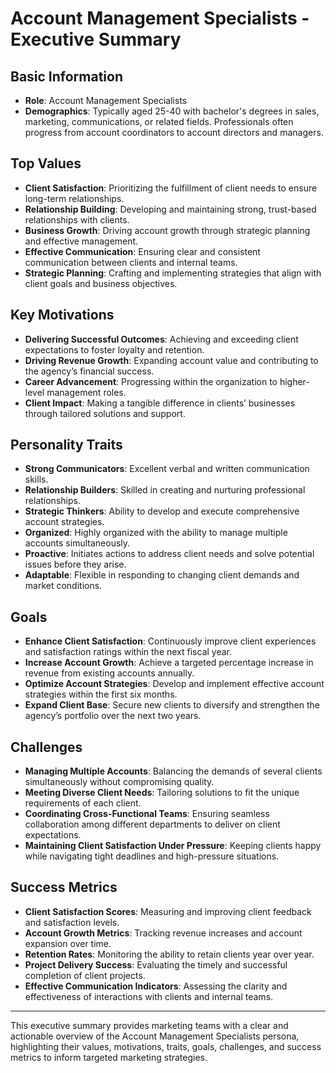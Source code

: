 # Account Management Specialists - Executive Summary

## Basic Information
- **Role**: Account Management Specialists
- **Demographics**: Typically aged 25-40 with bachelor's degrees in sales, marketing, communications, or related fields. Professionals often progress from account coordinators to account directors and managers.

## Top Values
- **Client Satisfaction**: Prioritizing the fulfillment of client needs to ensure long-term relationships.
- **Relationship Building**: Developing and maintaining strong, trust-based relationships with clients.
- **Business Growth**: Driving account growth through strategic planning and effective management.
- **Effective Communication**: Ensuring clear and consistent communication between clients and internal teams.
- **Strategic Planning**: Crafting and implementing strategies that align with client goals and business objectives.

## Key Motivations
- **Delivering Successful Outcomes**: Achieving and exceeding client expectations to foster loyalty and retention.
- **Driving Revenue Growth**: Expanding account value and contributing to the agency’s financial success.
- **Career Advancement**: Progressing within the organization to higher-level management roles.
- **Client Impact**: Making a tangible difference in clients’ businesses through tailored solutions and support.

## Personality Traits
- **Strong Communicators**: Excellent verbal and written communication skills.
- **Relationship Builders**: Skilled in creating and nurturing professional relationships.
- **Strategic Thinkers**: Ability to develop and execute comprehensive account strategies.
- **Organized**: Highly organized with the ability to manage multiple accounts simultaneously.
- **Proactive**: Initiates actions to address client needs and solve potential issues before they arise.
- **Adaptable**: Flexible in responding to changing client demands and market conditions.

## Goals
- **Enhance Client Satisfaction**: Continuously improve client experiences and satisfaction ratings within the next fiscal year.
- **Increase Account Growth**: Achieve a targeted percentage increase in revenue from existing accounts annually.
- **Optimize Account Strategies**: Develop and implement effective account strategies within the first six months.
- **Expand Client Base**: Secure new clients to diversify and strengthen the agency’s portfolio over the next two years.

## Challenges
- **Managing Multiple Accounts**: Balancing the demands of several clients simultaneously without compromising quality.
- **Meeting Diverse Client Needs**: Tailoring solutions to fit the unique requirements of each client.
- **Coordinating Cross-Functional Teams**: Ensuring seamless collaboration among different departments to deliver on client expectations.
- **Maintaining Client Satisfaction Under Pressure**: Keeping clients happy while navigating tight deadlines and high-pressure situations.

## Success Metrics
- **Client Satisfaction Scores**: Measuring and improving client feedback and satisfaction levels.
- **Account Growth Metrics**: Tracking revenue increases and account expansion over time.
- **Retention Rates**: Monitoring the ability to retain clients year over year.
- **Project Delivery Success**: Evaluating the timely and successful completion of client projects.
- **Effective Communication Indicators**: Assessing the clarity and effectiveness of interactions with clients and internal teams.

---

This executive summary provides marketing teams with a clear and actionable overview of the Account Management Specialists persona, highlighting their values, motivations, traits, goals, challenges, and success metrics to inform targeted marketing strategies.